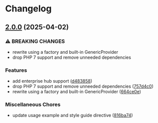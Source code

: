 # Changelog

## [2.0.0](https://github.com/compwright/oauth2-servicetitan/compare/v1.0.2...v2.0.0) (2025-04-02)


### ⚠ BREAKING CHANGES

* rewrite using a factory and built-in GenericProvider
* drop PHP 7 support and remove unneeded dependencies

### Features

* add enterprise hub support ([d483858](https://github.com/compwright/oauth2-servicetitan/commit/d483858c955a6aa02bbc2919b0b87dbf34bd0126))
* drop PHP 7 support and remove unneeded dependencies ([757d4c0](https://github.com/compwright/oauth2-servicetitan/commit/757d4c049c2a8073d28c8585400eb3788323847d))
* rewrite using a factory and built-in GenericProvider ([664ce0e](https://github.com/compwright/oauth2-servicetitan/commit/664ce0e759061da78ef5c30eff6154f6b0289a29))


### Miscellaneous Chores

* update usage example and style guide directive ([816ba74](https://github.com/compwright/oauth2-servicetitan/commit/816ba7419b9baec8da43b431630a3c52758c8004))
